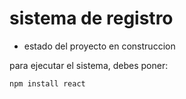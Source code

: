<h1> sistema de registro </h1>

- estado del proyecto en construccion

para ejecutar el sistema, debes poner:

```npm install react```
